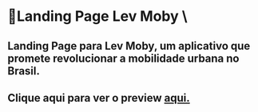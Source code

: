 # 🚗Landing Page Lev Moby \
Landing Page para Lev Moby, um aplicativo que promete revolucionar a mobilidade urbana no Brasil.
---
## Clique aqui para ver o preview <a href="https://lev-moby-lp.vercel.app/motoristaFloripa.html">aqui.</a>
